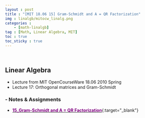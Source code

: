 ```yaml
---
layout : post
title : "[MIT 18.06 15] Gram-Schmidt and A = QR Factorization"
img : linalgb/mitocw_linalg.png
categories : 
    - [math-linalgb]
tag : [Math, Linear Algebra, MIT]
toc : true
toc_sticky : true
---
```


<br/>

## Linear Algebra

- Lecture from MIT OpenCourseWare 18.06 2010 Spring
- Lecture 17: Orthogonal matrices and Gram-Schmidt


### - Notes & Assignments

- [<span style="color:purple">**15_Gram-Schmidt and A = QR Factorization**</span>](https://drive.google.com/file/d/134TWtav-p8Z0wwHwWJh8LBDccQlQurw8/view?usp=share_link){:target="_blank"}